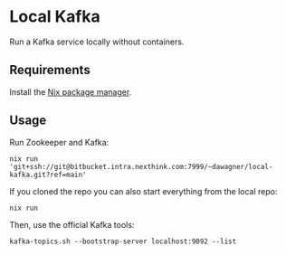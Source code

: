 # Local Kafka

Run a Kafka service locally without containers.

## Requirements

Install the [Nix package manager](https://nixos.org/download.html#download-nix).

## Usage

Run Zookeeper and Kafka:

```
nix run 'git+ssh://git@bitbucket.intra.nexthink.com:7999/~dawagner/local-kafka.git?ref=main'
```

If you cloned the repo you can also start everything from the local repo:

```
nix run
```

Then, use the official Kafka tools:

```
kafka-topics.sh --bootstrap-server localhost:9092 --list
```
